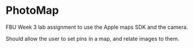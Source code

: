 # PhotoMap

FBU Week 3 lab assignment to use the Apple maps SDK and the camera. 


Should allow the user to set pins in a map, and relate images to them.
